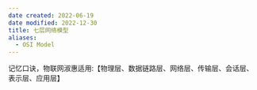 ```yaml
---
date created: 2022-06-19
date modified: 2022-12-30
title: 七层网络模型
aliases:
  - OSI Model
---
```


记忆口诀，物联网淑惠适用:【物理层、数据链路层、网络层、传输层、会话层、表示层、应用层】
